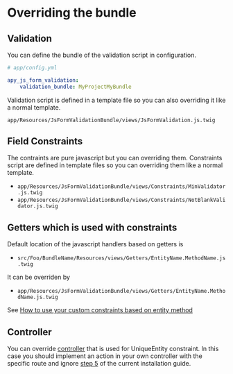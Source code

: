 Overriding the bundle
=====================

## Validation

You can define the bundle of the validation script in configuration.

```yml
# app/config.yml

apy_js_form_validation:
    validation_bundle: MyProjectMyBundle
```

Validation script is defined in a template file so you can also overriding it like a normal template.

`app/Resources/JsFormValidationBundle/views/JsFormValidation.js.twig`

## Field Constraints

The contraints are pure javascript but you can overriding them.
Constraints script are defined in template files so you can overriding them like a normal template.

* `app/Resources/JsFormValidationBundle/views/Constraints/MinValidator.js.twig`
* `app/Resources/JsFormValidationBundle/views/Constraints/NotBlankValidator.js.twig`

## Getters which is used with constraints

Default location of the javascript handlers based on getters is

* `src/Foo/BundleName/Resources/views/Getters/EntityName.MethodName.js.twig`

It can be overriden by

* `app/Resources/JsFormValidationBundle/views/Getters/EntityName.MethodName.js.twig`

See [How to use your custom constraints based on entity method](add_your_constraints.md)

## Controller

You can override [controller](./../../../Controller/Controller.php) that is used for UniqueEntity constraint.
In this case you should implement an action in your own controller with the specific route and ignore
[step 5](installation.md) of the current installation guide.
